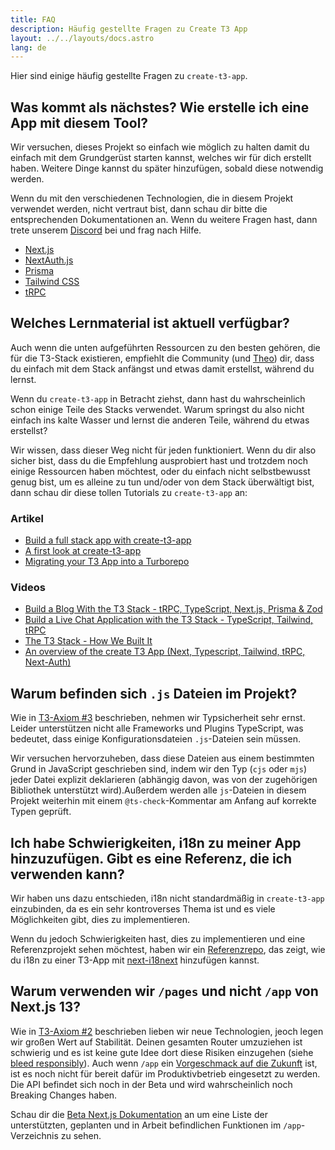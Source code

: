 ```yaml
---
title: FAQ
description: Häufig gestellte Fragen zu Create T3 App
layout: ../../layouts/docs.astro
lang: de
---
```


Hier sind einige häufig gestellte Fragen zu `create-t3-app`.

## Was kommt als nächstes? Wie erstelle ich eine App mit diesem Tool?

Wir versuchen, dieses Projekt so einfach wie möglich zu halten damit du einfach mit dem Grundgerüst starten kannst, welches wir für dich erstellt haben. Weitere Dinge kannst du später hinzufügen, sobald diese notwendig werden.

Wenn du mit den verschiedenen Technologien, die in diesem Projekt verwendet werden, nicht vertraut bist, dann schau dir bitte die entsprechenden Dokumentationen an. Wenn du weitere Fragen hast, dann trete unserem [Discord](https://t3.gg/discord) bei und frag nach Hilfe.

- [Next.js](https://nextjs.org/)
- [NextAuth.js](https://next-auth.js.org)
- [Prisma](https://prisma.io)
- [Tailwind CSS](https://tailwindcss.com)
- [tRPC](https://trpc.io)

## Welches Lernmaterial ist aktuell verfügbar?

Auch wenn die unten aufgeführten Ressourcen zu den besten gehören, die für die T3-Stack existieren, empfiehlt die Community (und [Theo](https://youtu.be/rzwaaWH0ksk?t=1436)) dir, dass du einfach mit dem Stack anfängst und etwas damit erstellst, während du lernst.

Wenn du `create-t3-app` in Betracht ziehst, dann hast du wahrscheinlich schon einige Teile des Stacks verwendet. Warum springst du also nicht einfach ins kalte Wasser und lernst die anderen Teile, während du etwas erstellst?

Wir wissen, dass dieser Weg nicht für jeden funktioniert. Wenn du dir also sicher bist, dass du die Empfehlung ausprobiert hast und trotzdem noch einige Ressourcen haben möchtest, oder du einfach nicht selbstbewusst genug bist, um es alleine zu tun und/oder von dem Stack überwältigt bist, dann schau dir diese tollen Tutorials zu `create-t3-app` an:

### Artikel

- [Build a full stack app with create-t3-app](https://www.nexxel.dev/blog/ct3a-guestbook)
- [A first look at create-t3-app](https://dev.to/ajcwebdev/a-first-look-at-create-t3-app-1i8f)
- [Migrating your T3 App into a Turborepo](https://www.jumr.dev/blog/t3-turbo)

### Videos

- [Build a Blog With the T3 Stack - tRPC, TypeScript, Next.js, Prisma & Zod](https://www.youtube.com/watch?v=syEWlxVFUrY)
- [Build a Live Chat Application with the T3 Stack - TypeScript, Tailwind, tRPC](https://www.youtube.com/watch?v=dXRRY37MPuk)
- [The T3 Stack - How We Built It](https://www.youtube.com/watch?v=H-FXwnEjSsI)
- [An overview of the create T3 App (Next, Typescript, Tailwind, tRPC, Next-Auth)](https://www.youtube.com/watch?v=VJH8dsPtbeU)

## Warum befinden sich `.js` Dateien im Projekt?

Wie in [T3-Axiom #3](/de/introduction#typesafety-isnt-optional) beschrieben, nehmen wir Typsicherheit sehr ernst. Leider unterstützen nicht alle Frameworks und Plugins TypeScript, was bedeutet, dass einige Konfigurationsdateien `.js`-Dateien sein müssen.

Wir versuchen hervorzuheben, dass diese Dateien aus einem bestimmten Grund in JavaScript geschrieben sind, indem wir den Typ (`cjs` oder `mjs`) jeder Datei explizit deklarieren (abhängig davon, was von der zugehörigen Bibliothek unterstützt wird).Außerdem werden alle `js`-Dateien in diesem Projekt weiterhin mit einem `@ts-check`-Kommentar am Anfang auf korrekte Typen geprüft.

## Ich habe Schwierigkeiten, i18n zu meiner App hinzuzufügen. Gibt es eine Referenz, die ich verwenden kann?

Wir haben uns dazu entschieden, i18n nicht standardmäßig in `create-t3-app` einzubinden, da es ein sehr kontroverses Thema ist und es viele Möglichkeiten gibt, dies zu implementieren.

Wenn du jedoch Schwierigkeiten hast, dies zu implementieren und eine Referenzprojekt sehen möchtest, haben wir ein [Referenzrepo](https://github.com/juliusmarminge/t3-i18n), das zeigt, wie du i18n zu einer T3-App mit [next-i18next](https://github.com/i18next/next-i18next) hinzufügen kannst.

## Warum verwenden wir `/pages` und nicht `/app` von Next.js 13?

Wie in [T3-Axiom #2](/de/introduction#bleed-responsibly) beschrieben lieben wir neue Technologien, jeoch legen wir großen Wert auf Stabilität. Deinen gesamten Router umzuziehen ist schwierig und es ist keine gute Idee dort diese Risiken einzugehen (siehe [bleed responsibly](<(https://youtu.be/mnwUbtieOuI?t=1662)>)). Auch wenn `/app` ein [Vorgeschmack auf die Zukunft](https://youtu.be/rnsC-12PVlM?t=818) ist, ist es noch nicht für bereit dafür im Produktivbetrieb eingesetzt zu werden. Die API befindet sich noch in der Beta und wird wahrscheinlich noch Breaking Changes haben.

Schau dir die [Beta Next.js Dokumentation](https://beta.nextjs.org/docs/app-directory-roadmap#supported-and-planned-features) an um eine Liste der unterstützten, geplanten und in Arbeit befindlichen Funktionen im `/app`-Verzeichnis zu sehen.
